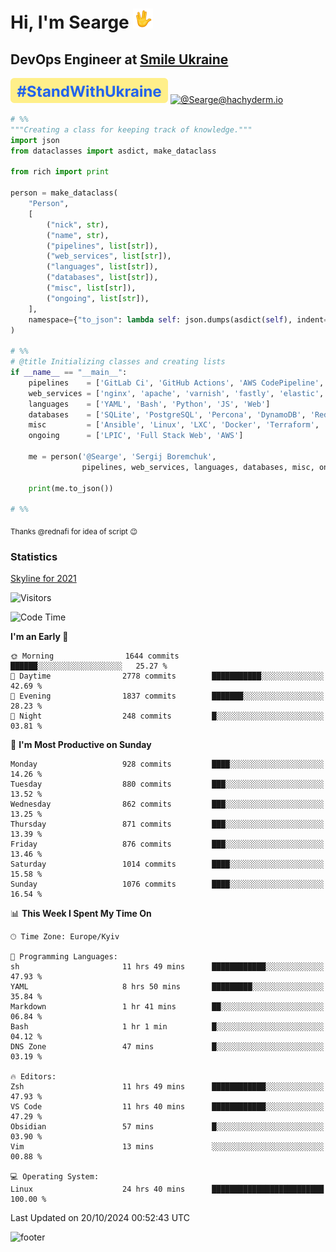 # Hi, I'm Searge <img src="images/vulcan.webp" style="display: inline-block; margin: 0; height: 2rem" alt="Vulcan salute" />

## DevOps Engineer at [Smile Ukraine](https://smile-ukraine.com/en)

[![Stand With Ukraine](https://raw.githubusercontent.com/vshymanskyy/StandWithUkraine/main/badges/StandWithUkraine.svg)](https://stand-with-ukraine.pp.ua)
<a rel="me" href="https://hachyderm.io/@Searge">![@Searge@hachyderm.io](https://img.shields.io/badge/-@Searge-%232B90D9?logo=mastodon&logoColor=white)</a>

```python
# %%
"""Creating a class for keeping track of knowledge."""
import json
from dataclasses import asdict, make_dataclass

from rich import print

person = make_dataclass(
    "Person",
    [
        ("nick", str),
        ("name", str),
        ("pipelines", list[str]),
        ("web_services", list[str]),
        ("languages", list[str]),
        ("databases", list[str]),
        ("misc", list[str]),
        ("ongoing", list[str]),
    ],
    namespace={"to_json": lambda self: json.dumps(asdict(self), indent=4)},
)

# %%
# @title Initializing classes and creating lists
if __name__ == "__main__":
    pipelines    = ['GitLab Ci', 'GitHub Actions', 'AWS CodePipeline', 'Jenkins']
    web_services = ['nginx', 'apache', 'varnish', 'fastly', 'elastic', 'solr']
    languages    = ['YAML', 'Bash', 'Python', 'JS', 'Web']
    databases    = ['SQLite', 'PostgreSQL', 'Percona', 'DynamoDB', 'Redis']
    misc         = ['Ansible', 'Linux', 'LXC', 'Docker', 'Terraform', 'AWS']
    ongoing      = ['LPIC', 'Full Stack Web', 'AWS']

    me = person('@Searge', 'Sergij Boremchuk',
                pipelines, web_services, languages, databases, misc, ongoing)

    print(me.to_json())

# %%

```

<sub>Thanks @rednafi for idea of script :wink:</sub>

### Statistics

[Skyline for 2021](https://skyline.github.com/Searge/2021)

![Visitors](https://komarev.com/ghpvc/?username=searge&label=Profile%20views&color=0e75b6&style=flat) 
<!--START_SECTION:waka-->
![Code Time](http://img.shields.io/badge/Code%20Time-2%2C855%20hrs%2040%20mins-blue)

**I'm an Early 🐤** 

```text
🌞 Morning                1644 commits        ██████░░░░░░░░░░░░░░░░░░░   25.27 % 
🌆 Daytime                2778 commits        ███████████░░░░░░░░░░░░░░   42.69 % 
🌃 Evening                1837 commits        ███████░░░░░░░░░░░░░░░░░░   28.23 % 
🌙 Night                  248 commits         █░░░░░░░░░░░░░░░░░░░░░░░░   03.81 % 
```
📅 **I'm Most Productive on Sunday** 

```text
Monday                   928 commits         ████░░░░░░░░░░░░░░░░░░░░░   14.26 % 
Tuesday                  880 commits         ███░░░░░░░░░░░░░░░░░░░░░░   13.52 % 
Wednesday                862 commits         ███░░░░░░░░░░░░░░░░░░░░░░   13.25 % 
Thursday                 871 commits         ███░░░░░░░░░░░░░░░░░░░░░░   13.39 % 
Friday                   876 commits         ███░░░░░░░░░░░░░░░░░░░░░░   13.46 % 
Saturday                 1014 commits        ████░░░░░░░░░░░░░░░░░░░░░   15.58 % 
Sunday                   1076 commits        ████░░░░░░░░░░░░░░░░░░░░░   16.54 % 
```


📊 **This Week I Spent My Time On** 

```text
🕑︎ Time Zone: Europe/Kyiv

💬 Programming Languages: 
sh                       11 hrs 49 mins      ████████████░░░░░░░░░░░░░   47.93 % 
YAML                     8 hrs 50 mins       █████████░░░░░░░░░░░░░░░░   35.84 % 
Markdown                 1 hr 41 mins        ██░░░░░░░░░░░░░░░░░░░░░░░   06.84 % 
Bash                     1 hr 1 min          █░░░░░░░░░░░░░░░░░░░░░░░░   04.12 % 
DNS Zone                 47 mins             █░░░░░░░░░░░░░░░░░░░░░░░░   03.19 % 

🔥 Editors: 
Zsh                      11 hrs 49 mins      ████████████░░░░░░░░░░░░░   47.93 % 
VS Code                  11 hrs 40 mins      ████████████░░░░░░░░░░░░░   47.29 % 
Obsidian                 57 mins             █░░░░░░░░░░░░░░░░░░░░░░░░   03.90 % 
Vim                      13 mins             ░░░░░░░░░░░░░░░░░░░░░░░░░   00.88 % 

💻 Operating System: 
Linux                    24 hrs 40 mins      █████████████████████████   100.00 % 
```


 Last Updated on 20/10/2024 00:52:43 UTC
<!--END_SECTION:waka-->

![footer](https://capsule-render.vercel.app/api?type=waving&color=gradient&customColorList=14,21&height=82&section=footer)
